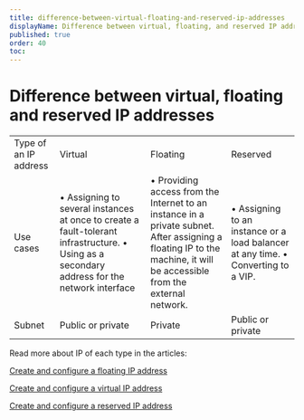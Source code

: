```yaml
---
title: difference-between-virtual-floating-and-reserved-ip-addresses
displayName: Difference between virtual, floating, and reserved IP addresses
published: true
order: 40
toc:
---
```

# Difference between virtual, floating and reserved IP addresses

<table>
  <tr>
    <td>Type of an IP address</td>
    <td>Virtual</td>
    <td>Floating</td>
    <td>Reserved</td>
  </tr>
  <tr>
    <td>Use cases</td>
    <td>• Assigning to several instances at once to create a fault-tolerant infrastructure.
    • Using as a secondary address for the network interface</td>
    <td>• Providing access from the Internet to an instance in a private subnet. After assigning a floating IP to the machine, it will be accessible from the external network.</td>
    <td>• Assigning to an instance or a load balancer at any time. 
    • Converting to a VIP.</td>
  </tr>
  <tr>
    <td>Subnet</td>
    <td>Public or private</td>
    <td>Private</td>
    <td>Public or private</td>
  </tr>
</table>

Read more about IP of each type in the articles:

<a href="https://gcore.com/docs/cloud/networking/ip-address/create-and-configure-a-floating-ip-address" target="_blank">Create and configure a floating IP address</a> 


 <a href="https://gcore.com/docs/cloud/networking/ip-address/create-and-configure-a-virtual-ip-vip-address" target="_blank">Create and configure a virtual IP address</a> 

<a href="https://gcore.com/docs/cloud/networking/ip-address/create-and-configure-a-reserved-ip-address" target="_blank">Create and configure a reserved IP address</a>